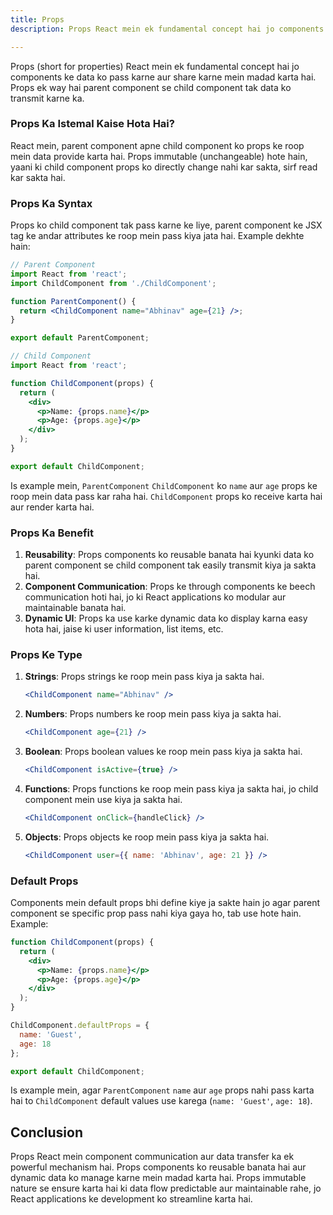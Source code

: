 ```yaml
---
title: Props
description: Props React mein ek fundamental concept hai jo components ke data ko pass karne aur share karne mein madad karta hai. Props ek way hai parent component se child component tak data ko transmit karne ka.

---
```


Props (short for properties) React mein ek fundamental concept hai jo components ke data ko pass karne aur share karne mein madad karta hai. Props ek way hai parent component se child component tak data ko transmit karne ka.

### Props Ka Istemal Kaise Hota Hai?
React mein, parent component apne child component ko props ke roop mein data provide karta hai. Props immutable (unchangeable) hote hain, yaani ki child component props ko directly change nahi kar sakta, sirf read kar sakta hai.

### Props Ka Syntax
Props ko child component tak pass karne ke liye, parent component ke JSX tag ke andar attributes ke roop mein pass kiya jata hai. Example dekhte hain:

```jsx
// Parent Component
import React from 'react';
import ChildComponent from './ChildComponent';

function ParentComponent() {
  return <ChildComponent name="Abhinav" age={21} />;
}

export default ParentComponent;

// Child Component
import React from 'react';

function ChildComponent(props) {
  return (
    <div>
      <p>Name: {props.name}</p>
      <p>Age: {props.age}</p>
    </div>
  );
}

export default ChildComponent;
```

Is example mein, `ParentComponent` `ChildComponent` ko `name` aur `age` props ke roop mein data pass kar raha hai. `ChildComponent` props ko receive karta hai aur render karta hai.

### Props Ka Benefit
1. **Reusability**: Props components ko reusable banata hai kyunki data ko parent component se child component tak easily transmit kiya ja sakta hai.
2. **Component Communication**: Props ke through components ke beech communication hoti hai, jo ki React applications ko modular aur maintainable banata hai.
3. **Dynamic UI**: Props ka use karke dynamic data ko display karna easy hota hai, jaise ki user information, list items, etc.

### Props Ke Type
1. **Strings**: Props strings ke roop mein pass kiya ja sakta hai.
   ```jsx
   <ChildComponent name="Abhinav" />
   ```

2. **Numbers**: Props numbers ke roop mein pass kiya ja sakta hai.
   ```jsx
   <ChildComponent age={21} />
   ```

3. **Boolean**: Props boolean values ke roop mein pass kiya ja sakta hai.
   ```jsx
   <ChildComponent isActive={true} />
   ```

4. **Functions**: Props functions ke roop mein pass kiya ja sakta hai, jo child component mein use kiya ja sakta hai.
   ```jsx
   <ChildComponent onClick={handleClick} />
   ```

5. **Objects**: Props objects ke roop mein pass kiya ja sakta hai.
   ```jsx
   <ChildComponent user={{ name: 'Abhinav', age: 21 }} />
   ```

### Default Props
Components mein default props bhi define kiye ja sakte hain jo agar parent component se specific prop pass nahi kiya gaya ho, tab use hote hain. Example:

```jsx
function ChildComponent(props) {
  return (
    <div>
      <p>Name: {props.name}</p>
      <p>Age: {props.age}</p>
    </div>
  );
}

ChildComponent.defaultProps = {
  name: 'Guest',
  age: 18
};

export default ChildComponent;
```

Is example mein, agar `ParentComponent` `name` aur `age` props nahi pass karta hai to `ChildComponent` default values use karega (`name: 'Guest'`, `age: 18`).

## Conclusion
Props React mein component communication aur data transfer ka ek powerful mechanism hai. Props components ko reusable banata hai aur dynamic data ko manage karne mein madad karta hai. Props immutable nature se ensure karta hai ki data flow predictable aur maintainable rahe, jo React applications ke development ko streamline karta hai.